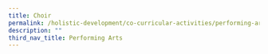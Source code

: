```yaml
---
title: Choir
permalink: /holistic-development/co-curricular-activities/performing-arts/choir/
description: ""
third_nav_title: Performing Arts
---
```

